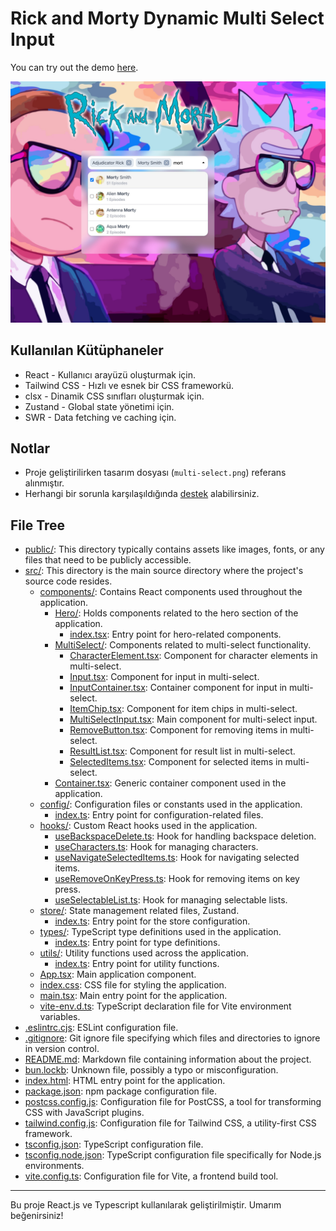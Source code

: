 # Rick and Morty Dynamic Multi Select Input

You can try out the demo [here](https://select-input.vercel.app/).

![Demo Screenshot](./lp.jpeg)

## Kullanılan Kütüphaneler

- React - Kullanıcı arayüzü oluşturmak için.
- Tailwind CSS - Hızlı ve esnek bir CSS frameworkü.
- clsx - Dinamik CSS sınıfları oluşturmak için.
- Zustand - Global state yönetimi için.
- SWR - Data fetching ve caching için.

## Notlar

- Proje geliştirilirken tasarım dosyası (`multi-select.png`) referans alınmıştır.
- Herhangi bir sorunla karşılaşıldığında [destek](www.linkedin.com/in/emre-birkan-kervan) alabilirsiniz.

## File Tree

- [public/](./select-input/public): This directory typically contains assets like images, fonts, or any files that need to be publicly accessible.
- [src/](./select-input/src): This directory is the main source directory where the project's source code resides.
  - [components/](./select-input/src/components): Contains React components used throughout the application.
    - [Hero/](./select-input/src/components/Hero): Holds components related to the hero section of the application.
      - [index.tsx](./select-input/src/components/Hero/index.tsx): Entry point for hero-related components.
    - [MultiSelect/](./select-input/src/components/MultiSelect): Components related to multi-select functionality.
      - [CharacterElement.tsx](./select-input/src/components/MultiSelect/CharacterElement.tsx): Component for character elements in multi-select.
      - [Input.tsx](./select-input/src/components/MultiSelect/Input.tsx): Component for input in multi-select.
      - [InputContainer.tsx](./select-input/src/components/MultiSelect/InputContainer.tsx): Container component for input in multi-select.
      - [ItemChip.tsx](./select-input/src/components/MultiSelect/ItemChip.tsx): Component for item chips in multi-select.
      - [MultiSelectInput.tsx](./select-input/src/components/MultiSelect/MultiSelectInput.tsx): Main component for multi-select input.
      - [RemoveButton.tsx](./select-input/src/components/MultiSelect/RemoveButton.tsx): Component for removing items in multi-select.
      - [ResultList.tsx](./select-input/src/components/MultiSelect/ResultList.tsx): Component for result list in multi-select.
      - [SelectedItems.tsx](./select-input/src/components/MultiSelect/SelectedItems.tsx): Component for selected items in multi-select.
    - [Container.tsx](./select-input/src/components/Container.tsx): Generic container component used in the application.
  - [config/](./select-input/src/config): Configuration files or constants used in the application.
    - [index.ts](./select-input/src/config/index.ts): Entry point for configuration-related files.
  - [hooks/](./select-input/src/hooks): Custom React hooks used in the application.
    - [useBackspaceDelete.ts](./select-input/src/hooks/useBackspaceDelete.ts): Hook for handling backspace deletion.
    - [useCharacters.ts](./select-input/src/hooks/useCharacters.ts): Hook for managing characters.
    - [useNavigateSelectedItems.ts](./select-input/src/hooks/useNavigateSelectedItems.ts): Hook for navigating selected items.
    - [useRemoveOnKeyPress.ts](./select-input/src/hooks/useRemoveOnKeyPress.ts): Hook for removing items on key press.
    - [useSelectableList.ts](./select-input/src/hooks/useSelectableList.ts): Hook for managing selectable lists.
  - [store/](./select-input/src/store): State management related files, Zustand.
    - [index.ts](./select-input/src/store/index.ts): Entry point for the store configuration.
  - [types/](./select-input/src/types): TypeScript type definitions used in the application.
    - [index.ts](./select-input/src/types/index.ts): Entry point for type definitions.
  - [utils/](./select-input/src/utils): Utility functions used across the application.
    - [index.ts](./select-input/src/utils/index.ts): Entry point for utility functions.
  - [App.tsx](./select-input/src/App.tsx): Main application component.
  - [index.css](./select-input/src/index.css): CSS file for styling the application.
  - [main.tsx](./select-input/src/main.tsx): Main entry point for the application.
  - [vite-env.d.ts](./select-input/src/vite-env.d.ts): TypeScript declaration file for Vite environment variables.
- [.eslintrc.cjs](./select-input/.eslintrc.cjs): ESLint configuration file.
- [.gitignore](./select-input/.gitignore): Git ignore file specifying which files and directories to ignore in version control.
- [README.md](./select-input/README.md): Markdown file containing information about the project.
- [bun.lockb](./select-input/bun.lockb): Unknown file, possibly a typo or misconfiguration.
- [index.html](./select-input/index.html): HTML entry point for the application.
- [package.json](./select-input/package.json): npm package configuration file.
- [postcss.config.js](./select-input/postcss.config.js): Configuration file for PostCSS, a tool for transforming CSS with JavaScript plugins.
- [tailwind.config.js](./select-input/tailwind.config.js): Configuration file for Tailwind CSS, a utility-first CSS framework.
- [tsconfig.json](./select-input/tsconfig.json): TypeScript configuration file.
- [tsconfig.node.json](./select-input/tsconfig.node.json): TypeScript configuration file specifically for Node.js environments.
- [vite.config.ts](./select-input/vite.config.ts): Configuration file for Vite, a frontend build tool.

---

Bu proje React.js ve Typescript kullanılarak geliştirilmiştir. Umarım beğenirsiniz!
